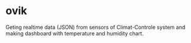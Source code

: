 # ovik
Geting realtime data (JSON) from sensors of Climat-Controle system and making dashboard with temperature and humidity chart.
